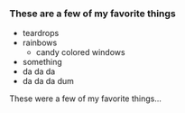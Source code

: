 ### These are a few of my favorite things

* teardrops
* rainbows
  * candy colored windows
* something
* da da da
* da da da dum

These were a few of my favorite things...
